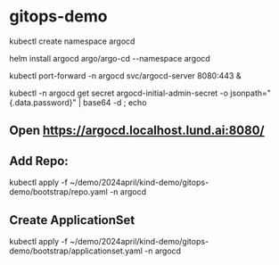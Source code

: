 # gitops-demo

kubectl create namespace argocd

helm install argocd argo/argo-cd --namespace argocd

kubectl port-forward -n argocd  svc/argocd-server 8080:443 &

kubectl -n argocd get secret argocd-initial-admin-secret -o jsonpath="{.data.password}" | base64 -d ; echo


## Open https://argocd.localhost.lund.ai:8080/


## Add Repo:
kubectl apply -f ~/demo/2024april/kind-demo/gitops-demo/bootstrap/repo.yaml -n argocd

## Create ApplicationSet
kubectl apply -f ~/demo/2024april/kind-demo/gitops-demo/bootstrap/applicationset.yaml -n argocd